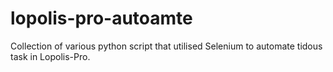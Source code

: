 # lopolis-pro-autoamte
Collection of various python script that utilised Selenium to automate tidous task in Lopolis-Pro.
